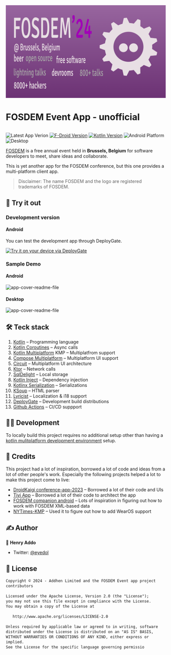 <picture>
  <source media="(prefers-color-scheme: dark)" srcset="docs/assets/images/cover-dark.png">
  <source media="(prefers-color-scheme: light)" srcset="docs/assets/images/cover-light.png">
  <img alt="app-cover-readme-file" src="docs/assets/images/cover-dark.png">
</picture>


<div style="display: inline-block"  align="center">
	<h1>FOSDEM Event App - unofficial</h1>
</div>

![Latest App Verion](https://img.shields.io/github/v/release/eyedol/fosdem?style=flat)
[![F-Droid Version](https://img.shields.io/f-droid/v/com.addhen.fosdem.android.app)](https://f-droid.org/en/packages/com.addhen.fosdem.android.app)
[![Kotlin Version](https://img.shields.io/badge/dynamic/toml?url=https://raw.githubusercontent.com/eyedol/fosdem/trunk/gradle/libs.versions.toml&query=versions.kotlin&style=flat&logo=kotlin&label=Kotlin)](https://kotlinlang.org)
![Android Platform](https://img.shields.io/badge/platform-android-6EDB8D?style=flat)
![Desktop](https://img.shields.io/badge/platform-desktop-DB413D?style=flat)


[FOSDEM](https://fosdem.org/) is a free annual event held in **Brussels, Belgium** for software developers to meet, share ideas and collaborate.

This is yet another app for the FOSDEM conference, but this one provides a multi-platform client app.

> Disclaimer: The name FOSDEM and the logo are registered trademarks of FOSDEM.


## 💪 Try it out

### Development version

#### Android

You can test the development app through DeployGate.

[<img src="https://dply.me/qgph1r/button/large" alt="Try it on your device via DeployGate">](https://dply.me/qgph1r#install)


### Sample Demo
#### Android

<picture>
  <source media="(prefers-color-scheme: dark)" srcset="docs/assets/images/android-demo-dark.gif" />
  <source media="(prefers-color-scheme: light)" srcset="docs/assets/images/android-demo-light.gif" />
  <img alt="app-cover-readme-file" src="docs/assets/images/android-demo-light.gif" />
</picture>

#### Desktop

<picture>
  <source media="(prefers-color-scheme: dark)" srcset="docs/assets/images/desktop-demo-dark.gif" />
  <source media="(prefers-color-scheme: light)" srcset="docs/assets/images/desktop-demo-light.gif" />
  <img alt="app-cover-readme-file" src="docs/assets/images/desktop-demo-light.gif" />
</picture>

## 🛠️ Teck stack
1. [Kotlin](https://kotlinlang.org/) – Programming language
2. [Kotlin Coroutines](https://kotlinlang.org/docs/coroutines-overview.html) – Async calls
3. [Kotlin Multiplatform](https://kotlinlang.org/docs/multiplatform.html) KMP – Multiplatfrom support
4. [Compose Multiplatform](https://www.jetbrains.com/lp/compose-multiplatform/) – Multiplatform UI support
5. [Circuit](https://slackhq.github.io/circuit/) – Multiplatform UI architecture
6. [Ktor](https://ktor.io/) – Network calls
7. [SqlDelight](https://cashapp.github.io/sqldelight/2.0.1/) – Local storage
8. [Kotlin Inject](https://github.com/evant/kotlin-inject) – Dependency injection
9. [Kotlinx Serialization](https://kotlinlang.org/docs/serialization.html) – Serializations
10. [KSoup](https://github.com/MohamedRejeb/Ksoup) – HTML parser
11. [Lyricist](https://github.com/adrielcafe/lyricist) – Localization & i18 support
12. [DeployGate](https://deploygate.com) – Development build distributions 
13. [Github Actions](https://docs.github.com/en/actions) – CI/CD suppport

## 👩‍💻 Development
To locally build this project requires no additional setup other than having a [kotlin mulitplatform development environment](https://www.jetbrains.com/help/kotlin-multiplatform-dev/multiplatform-setup.html) setup.



## 🫡 Credits
This project had a lot of inspiration, borrowed a lot of code and ideas from a lot of other people's work. Especially the following projects helped a lot to make this project come to live:

- [DroidKaigi conference-app-2023](https://github.com/DroidKaigi/conference-app-2023) – Borrowed a lot of their code and UIs
- [Tivi App](https://github.com/chrisbanes/tivi) – Borrowed a lot of their code to architect the app
- [FOSDEM companion android](https://github.com/cbeyls/fosdem-companion-android?tab=readme-ov-file) – Lots of inspiration in figuring out how to work with FOSDEM XML-based data
- [NYTimes-KMP](https://github.com/xxfast/NYTimes-KMP) – Used it to figure out how to add WearOS support


## ✍️ Author

👤 **Henry Addo**

* Twitter: <a href="https://twitter.com/eyedol" target="_blank">@eyedol</a>

## 📝 License

```
Copyright © 2024 - Addhen Limited and the FOSDEM Event app project contributors

Licensed under the Apache License, Version 2.0 (the "License");
you may not use this file except in compliance with the License.
You may obtain a copy of the License at

   http://www.apache.org/licenses/LICENSE-2.0

Unless required by applicable law or agreed to in writing, software
distributed under the License is distributed on an "AS IS" BASIS,
WITHOUT WARRANTIES OR CONDITIONS OF ANY KIND, either express or implied.
See the License for the specific language governing permissio
```